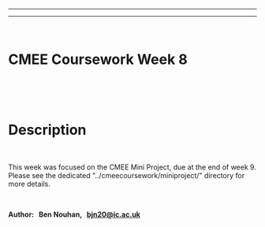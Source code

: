 
---
---
<br/>

# **CMEE Coursework Week 8** 



<br/><br/><br/>


# Description
<br/>


This week was focused on the CMEE Mini Project, due at the end of week 9. Please see the dedicated "../cmeecoursework/miniproject/" directory for more details.
  
<br/>

**Author: &nbsp; Ben Nouhan, &nbsp; bjn20@ic.ac.uk**
<br/><br/>


<br/><br/><br/>

